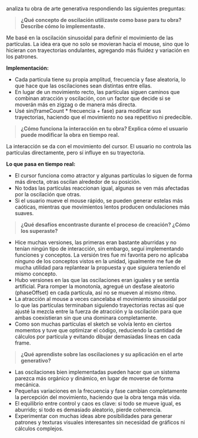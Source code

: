 analiza tu obra de arte generativa respondiendo las siguientes preguntas:

> **¿Qué concepto de oscilación utilizaste como base para tu obra? Describe cómo lo implementaste.**

Me basé en la oscilación sinusoidal para definir el movimiento de las partículas. La idea era que no solo se movieran hacia el mouse, sino que lo hicieran con trayectorias ondulantes, agregando más fluidez y variación en los patrones.

**Implementación:**

* Cada partícula tiene su propia amplitud, frecuencia y fase aleatoria, lo que hace que las oscilaciones sean distintas entre ellas.
* En lugar de un movimiento recto, las partículas siguen caminos que combinan atracción y oscilación, con un factor que decide si se moverán más en zigzag o de manera más directa.
* Usé sin(frameCount * frecuencia + fase) para modificar sus trayectorias, haciendo que el movimiento no sea repetitivo ni predecible.

> **¿Cómo funciona la interacción en tu obra? Explica cómo el usuario puede modificar la obra en tiempo real.**

La interacción se da con el movimiento del cursor. El usuario no controla las partículas directamente, pero sí influye en su trayectoria.

**Lo que pasa en tiempo real:**

* El cursor funciona como atractor y algunas partículas lo siguen de forma más directa, otras oscilan alrededor de su posición.
* No todas las partículas reaccionan igual, algunas se ven más afectadas por la oscilación que otras.
* Si el usuario mueve el mouse rápido, se pueden generar estelas más caóticas, mientras que movimientos lentos producen ondulaciones más suaves.


> **¿Qué desafíos encontraste durante el proceso de creación? ¿Cómo los superaste?**

* Hice muchas versiones, las primeras eran bastante aburridas y no tenían ningún tipo de interacción, sin embargo, seguí implementando funciones y conceptos. La versión tres fue mi favorita pero no aplicaba ninguno de los conceptos vistos en la unidad, igualmente me fue de mucha utilidad para replantear la propuesta y que siguiera teniendo el mismo concepto.
* Hubo versiones en las que las oscilaciones eran iguales y se sentía artificial. Para romper la monotonía, agregué un desfase aleatorio (phaseOffset) en cada partícula, así no se mueven al mismo ritmo.
* La atracción al mouse a veces cancelaba el movimiento sinusoidal por lo que las partículas terminaban siguiendo trayectorias rectas así que ajusté la mezcla entre la fuerza de atracción y la oscilación para que ambas coexistieran sin que una dominara completamente.
* Como son muchas partículas el sketch se volvía lento en ciertos momentos y tuve que optimizar el código, reduciendo la cantidad de cálculos por partícula y evitando dibujar demasiadas líneas en cada frame.

> **¿Qué aprendiste sobre las oscilaciones y su aplicación en el arte generativo?**

* Las oscilaciones bien implementadas pueden hacer que un sistema parezca más orgánico y dinámico, en lugar de moverse de forma mecánica.
* Pequeñas variaciones en la frecuencia y fase cambian completamente la percepción del movimiento, haciendo que la obra tenga más vida.
* El equilibrio entre control y caos es clave: si todo se mueve igual, es aburrido; si todo es demasiado aleatorio, pierde coherencia.
* Experimentar con muchas ideas abre posibilidades para generar patrones y texturas visuales interesantes sin necesidad de gráficos ni cálculos complejos.

